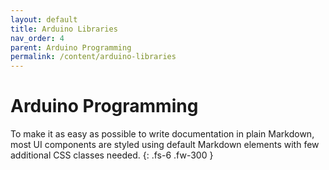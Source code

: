 ```yaml
---
layout: default
title: Arduino Libraries
nav_order: 4
parent: Arduino Programming
permalink: /content/arduino-libraries
---
```


# Arduino Programming

To make it as easy as possible to write documentation in plain Markdown, most UI components are styled using default Markdown elements with few additional CSS classes needed.
{: .fs-6 .fw-300 }
